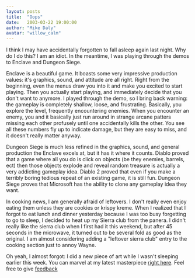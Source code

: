 ```yaml
---
layout: posts
title:  "Oops"
date:   2003-03-22 19:00:00
author: "Mike Daly"
avatar: "willow_calm"
---
```

I think I may have accidentally forgotten to fall asleep again last night. Why do I do this? I am an idiot. In the meantime, I was playing through the demos to Enclave and Dungeon Siege.

 Enclave is a beautiful game. It boasts some very impressive production values: it's graphics, sound, and attitude are all right. Right from the beginning, even the menus draw you into it and make you excited to start playing. Then you actually start playing, and immediately decide that you don't want to anymore. I played through the demo, so I bring back warning: the gameplay is completely shallow, loose, and frustrating. Basically, you explore the level, frequently encountering enemies. When you encounter an enemy, you and it basically just run around in strange arcane patters missing each other profusely until one accidentally kills the other. You see all these numbers fly up to indicate damage, but they are easy to miss, and it doesn't really matter anyway.

 Dungeon Siege is much less refined in the graphics, sound, and general production the Enclave excels at, but it has it where it counts. Diablo proved that a game where all you do is click on objects (be they enemies, barrels, ect) then those objects explode and reveal random treasure is actually a very addicting gameplay idea. Diablo 2 proved that even if you make a terribly boring tedious repeat of an existing game, it is still fun. Dungeon Siege proves that Microsoft has the ability to clone any gameplay idea they want.

 In cooking news, I am generally afraid of leftovers. I don't really even enjoy eating them unless they are cookies or krispy kreme. When I realized that I forgot to eat lunch and dinner yesterday because I was too busy forgetting to go to sleep, I decided to heat up my Sierra club from the panera. I didn't really like the sierra club when I first had it this weekend, but after 45 seconds in the microwave, it turned out to be several fold as good as the original. I am almost considering adding a &quot;leftover sierra club&quot; entry to the cooking section just to annoy Wayne.

 Oh yeah, I almost forgot: I did a new piece of art while I wasn't sleeping earlier this week. You can marvel at my latest masterpiece [right here](https://content.duelingmonkeys.com/gallery/art/halflingfighter.jpg). Feel free to give [feedback](feedback.php)